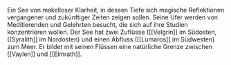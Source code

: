  Ein See von makelloser Klarheit, in dessen Tiefe sich magische Reflektionen vergangener und zukünftiger Zeiten zeigen sollen. Seine Ufer werden von Meditierenden und Gelehrten besucht, die sich auf ihre Studien konzentrieren wollen.
Der See hat zwei Zuflüsse ([[Velgrin]] im Südosten, [[Syralith]] im Nordosten) und einen Abfluss ([[Lumaros]] im Südwesten) zum Meer. Er bildet mit seinen Flüssen eine natürliche Grenze zwischen [[Vaylen]] und [[Elmrath]].